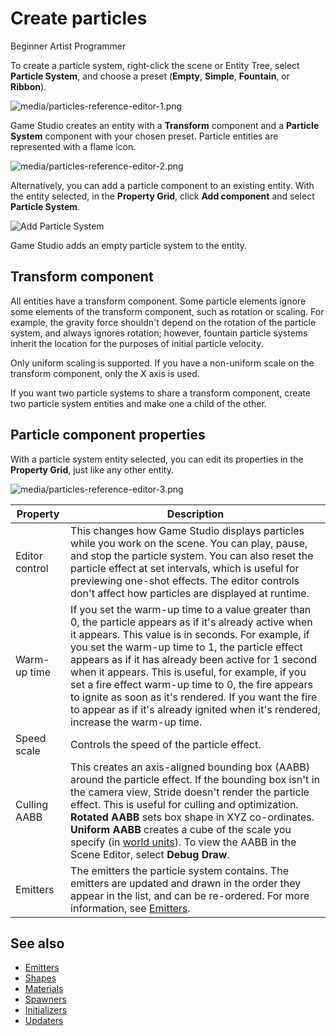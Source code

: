 # Create particles

<span class="label label-doc-level">Beginner</span>
<span class="label label-doc-audience">Artist</span>
<span class="label label-doc-audience">Programmer</span>

To create a particle system, right-click the scene or Entity Tree, select **Particle System**, and choose a preset (**Empty**, **Simple**, **Fountain**, or **Ribbon**).

![media/particles-reference-editor-1.png](media/particles-reference-editor-1.png)

Game Studio creates an entity with a **Transform** component and a **Particle System** component with your chosen preset. Particle entities are represented with a flame icon.

![media/particles-reference-editor-2.png](media/particles-reference-editor-2.png) 

Alternatively, you can add a particle component to an existing entity. With the entity selected, in the **Property Grid**, click **Add component** and select **Particle System**.

![Add Particle System](tutorials/media/add-particle-system.png)

Game Studio adds an empty particle system to the entity.

## Transform component

All entities have a transform component. Some particle elements ignore some elements of the transform component, such as rotation or scaling. For example, the gravity force shouldn't depend on the rotation of the particle system, and always ignores rotation; however, fountain particle systems inherit the location for the purposes of initial particle velocity.

Only uniform scaling is supported. If you have a non-uniform scale on the transform component, only the X axis is used.

If you want two particle systems to share a transform component, create two particle system entities and make one a child of the other.

## Particle component properties

With a particle system entity selected, you can edit its properties in the **Property Grid**, just like any other entity.

![media/particles-reference-editor-3.png](media/particles-reference-editor-3.png)

| Property         | Description |
| ---------------- | -------------
| Editor control | This changes how Game Studio displays particles while you work on the scene. You can play, pause, and stop the particle system. You can also reset the particle effect at set intervals, which is useful for previewing one-shot effects. The editor controls don't affect how particles are displayed at runtime.
| Warm-up time  | If you set the warm-up time to a value greater than 0, the particle appears as if it's already active when it appears. This value is in seconds. For example, if you set the warm-up time to 1, the particle effect appears as if it has already been active for 1 second when it appears. This is useful, for example, if you set a fire effect warm-up time to 0, the fire appears to ignite as soon as it's rendered. If you want the fire to appear as if it's already ignited when it's rendered, increase the warm-up time.
| Speed scale  | Controls the speed of the particle effect.
| Culling AABB | This creates an axis-aligned bounding box (AABB) around the particle effect. If the bounding box isn't in the camera view, Stride doesn't render the particle effect. This is useful for culling and optimization. **Rotated AABB** sets box shape in XYZ co-ordinates. **Uniform AABB** creates a cube of the scale you specify (in [world units](../game-studio/world-units.md)). To view the AABB in the Scene Editor, select **Debug Draw**.
| Emitters | The emitters the particle system contains. The emitters are updated and drawn in the order they appear in the list, and can be re-ordered. For more information, see [Emitters](emitters.md).

## See also

* [Emitters](emitters.md)
* [Shapes](shapes.md)
* [Materials](materials.md)
* [Spawners](spawners.md)
* [Initializers](initializers.md)
* [Updaters](updaters.md)